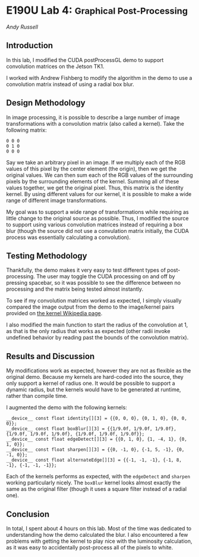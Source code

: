 # E190U Lab 4: <small>Graphical Post-Processing</small>
<address>Andy Russell</address>

## Introduction

In this lab, I modified the CUDA postProcessGL demo to support convolution
matrices on the Jetson TK1.

I worked with Andrew Fishberg to modify the algorithm in the demo to use a
convolution matrix instead of using a radial box blur.

## Design Methodology

In image processing, it is possible to describe a large number of image
transformations with a convolution matrix (also called a kernel). Take the
following matrix:

```
0 0 0
0 1 0
0 0 0
```

Say we take an arbitrary pixel in an image. If we multiply each of the RGB
values of this pixel by the center element (the origin), then we get the
original values. We can then sum each of the RGB values of the surrounding
pixels by the surrounding elements of the kernel. Summing all of these values
together, we get the original pixel. Thus, this matrix is the identity kernel.
By using different values for our kernel, it is possible to make a wide range of
different image transformations.

My goal was to support a wide range of transformations while requiring as little
change to the original source as possible. Thus, I modified the source to
support using various convolution matrices instead of requiring a box blur
(though the source did not use a convulation matrix initially, the CUDA process
was essentially calculating a convolution).

## Testing Methodology

Thankfully, the demo makes it very easy to test different types of
post-processing. The user may toggle the CUDA processing on and off by pressing
spacebar, so it was possible to see the difference between no processing and the
matrix being tested almost instantly.

To see if my convolution matrices worked as expected, I simply visually compared
the image output from the demo to the image/kernel pairs provided on [the kernel
Wikipedia page][kernel-page].

I also modified the main function to start the radius of the convolution at 1,
as that is the only radius that works as expected (other radii invoke undefined
behavior by reading past the bounds of the convolution matrix).

## Results and Discussion

My modifications work as expected, however they are not as flexible as the
original demo. Because my kernels are hard-coded into the source, they only
support a kernel of radius one. It would be possible to support a dynamic
radius, but the kernels would have to be generated at runtime, rather than
compile time.

I augmented the demo with the following kernels:

```cuda
__device__ const float identity[][3] = {{0, 0, 0}, {0, 1, 0}, {0, 0, 0}};
__device__ const float boxBlur[][3] = {{1/9.0f, 1/9.0f, 1/9.0f}, {1/9.0f, 1/9.0f, 1/9.0f}, {1/9.0f, 1/9.0f, 1/9.0f}};
__device__ const float edgeDetect[][3] = {{0, 1, 0}, {1, -4, 1}, {0, 1, 0}};
__device__ const float sharpen[][3] = {{0, -1, 0}, {-1, 5, -1}, {0, -1, 0}};
__device__ const float alternateEdge[][3] = {{-1, -1, -1}, {-1, 8, -1}, {-1, -1, -1}};
```

Each of the kernels performs as expected, with the `edgeDetect` and `sharpen`
working particularly nicely. The `boxBlur` kernel looks almost exactly the same
as the original filter (though it uses a square filter instead of a radial one).

## Conclusion

In total, I spent about 4 hours on this lab. Most of the time was dedicated to
understanding how the demo calculated the blur. I also encountered a few
problems with getting the kernel to play nice with the luminosity calculation,
as it was easy to accidentally post-process all of the pixels to white.

[kernel-page]: http://en.wikipedia.org/wiki/Kernel_%28image_processing%29#Details
